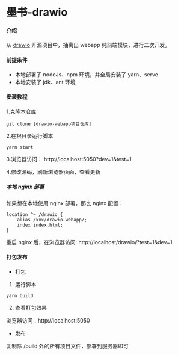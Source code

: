 # 墨书-drawio

#### 介绍
从 [drawio](https://github.com/jgraph/drawio) 开源项目中，抽离出 webapp 纯前端模块，进行二次开发。

#### 前提条件

* 本地部署了 nodeJs、npm 环境，并全局安装了 yarn、serve
* 本地安装了 jdk、ant 环境

#### 安装教程

1.克隆本仓库
```
git clone [drawio-webapp项目仓库]
```
2.在根目录运行脚本
```
yarn start
```
3.浏览器访问： http://localhost:5050?dev=1&test=1

4.修改源码，刷新浏览器页面，查看更新


##### 本地 nginx 部署

如果想在本地使用 nginx 部署，那么 nginx 配置： 

```
location ^~ /drawio { 
    alias /xxx/drawio-webapp/; 
    index index.html; 
} 
```

重启 nginx 后，在浏览器访问: http://localhost/drawio/?test=1&dev=1 


#### 打包发布

* 打包

1. 运行脚本

```
yarn build
```

2. 查看打包效果

浏览器访问：http://localhost:5050


* 发布

复制除 /build 外的所有项目文件，部署到服务器即可

